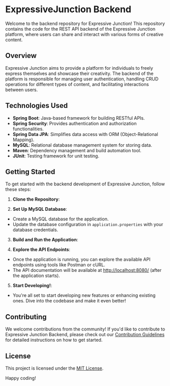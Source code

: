 # ExpressiveJunction Backend

Welcome to the backend repository for Expressive Junction! This repository contains the code for the REST API backend of the Expressive Junction platform, where users can share and interact with various forms of creative content.

## Overview

Expressive Junction aims to provide a platform for individuals to freely express themselves and showcase their creativity. The backend of the platform is responsible for managing user authentication, handling CRUD operations for different types of content, and facilitating interactions between users.

## Technologies Used

- **Spring Boot**: Java-based framework for building RESTful APIs.
- **Spring Security**: Provides authentication and authorization functionalities.
- **Spring Data JPA**: Simplifies data access with ORM (Object-Relational Mapping).
- **MySQL**: Relational database management system for storing data.
- **Maven**: Dependency management and build automation tool.
- **JUnit**: Testing framework for unit testing.

## Getting Started

To get started with the backend development of Expressive Junction, follow these steps:

1. **Clone the Repository**:

2. **Set Up MySQL Database**:
- Create a MySQL database for the application.
- Update the database configuration in `application.properties` with your database credentials.

3. **Build and Run the Application**:

4. **Explore the API Endpoints**:
- Once the application is running, you can explore the available API endpoints using tools like Postman or cURL.
- The API documentation will be available at [http://localhost:8080/](http://localhost:8080/) (after the application starts).

5. **Start Developing!**:
- You're all set to start developing new features or enhancing existing ones. Dive into the codebase and make it even better!

## Contributing

We welcome contributions from the community! If you'd like to contribute to Expressive Junction Backend, please check out our [Contribution Guidelines](CONTRIBUTING.md) for detailed instructions on how to get started.

## License

This project is licensed under the [MIT License](LICENSE).

Happy coding!
